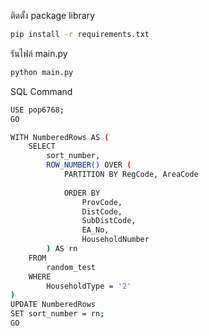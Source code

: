 ติดตั้ง package library
```bash
pip install -r requirements.txt
```

รันไฟล์ main.py
```bash
python main.py
```

SQL Command
```bash
USE pop6768;
GO

WITH NumberedRows AS (
    SELECT
        sort_number,
        ROW_NUMBER() OVER (
            PARTITION BY RegCode, AreaCode
            
            ORDER BY
                ProvCode, 
                DistCode,
                SubDistCode,
                EA_No,
                HouseholdNumber
        ) AS rn
    FROM
        random_test
    WHERE
        HouseholdType = '2'
)
UPDATE NumberedRows
SET sort_number = rn;
GO
```